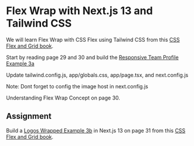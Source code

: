 # Flex Wrap with Next.js 13 and Tailwind CSS

We will learn Flex Wrap with CSS Flex using Tailwind CSS from this [CSS Flex and Grid book](https://shrutibalasa.gumroad.com/l/css-flex-and-grid).

Start by reading page 29 and 30 and build the [Responsive Team Profile Example 3a](https://play.tailwindcss.com/EJ9Bj217Ze?size=600x530)

Update tailwind.config.js, app/globals.css, app/page.tsx, and next.config.js

Note: Dont forget to config the image host in next.config.js

Understanding Flex Wrap Concept on page 30.

## Assignment 

Build a [Logos Wrapped Example 3b](https://play.tailwindcss.com/UdIE5SQ7LX?size=540x530) in Next.js 13 on page 31 from this [CSS Flex and Grid book](https://shrutibalasa.gumroad.com/l/css-flex-and-grid).


